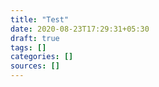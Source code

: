 ```yaml
---
title: "Test"
date: 2020-08-23T17:29:31+05:30
draft: true
tags: []
categories: []
sources: []
---
```


<!--

::Annotation Guide::
~~~~~~~~~~~~~~~~~~~~

* `em` is the modifier

1. em (_text_) - blue underline
2. strong (**text**) - yelow highlight
3. del (~~text~~) - red strike-through

4. em > em (_*text*_) - blue circle
5. em > strong (_**text**_) - lawngreen box
6. em > del (_~~text~~_) - red cross-off
-->

